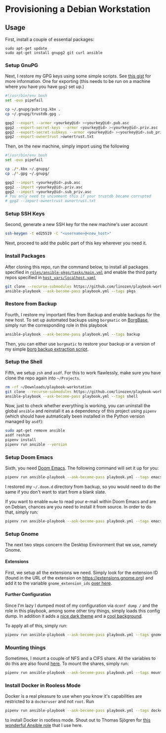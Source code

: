 # Provisioning a Debian Workstation

## Usage

First, install a couple of essential packages:

```shell
sudo apt-get update
sudo apt-get install gnupg2 git curl ansible
```

### Setup GnuPG

Next, I restore my GPG keys using some simple scripts. See [this
gist](https://gist.github.com/chrisroos/1205934) for more information. One for
exporting (this needs to be run on a machine where you have you have `gpg2` set
up.)

```bash
#!/usr/bin/env bash
set -euo pipefail

cp ~/.gnupg/pubring.kbx .
cp ~/.gnupg/trustdb.gpg .

gpg2 --export --armor <yourkey@id> ><yourkey@id>.pub.asc
gpg2 --export-secret-keys --armor <yourkey@id> ><yourkey@id>.priv.asc
gpg2 --export-secret-subkeys --armor <yourkey@id> ><yourkey@id>.sub_priv.asc
gpg2 --export-ownertrust >ownertrust.txt
```

Then, on the new machine, simply import using the following

```bash
#!/usr/bin/env bash
set -euo pipefail

cp ./*.kbx ~/.gnupg/
cp ./*.gpg ~/.gnupg/

gpg2 --import <yourkey@id>.pub.asc
gpg2 --import <yourkey@id>.priv.asc
gpg2 --import <yourkey@id>.sub_priv.asc
# You only need to uncomment this if your trustdb became corrupted
# gpg2 --import-ownertrust ownertrust.txt
```

### Setup SSH Keys

Second, generate a new SSH key for the new machine's user account

```bash
ssh-keygen -t ed25519 -C "<username>@<new_host>"
```

Next, proceed to add the public part of this key wherever you need it.

### Install Packages

After cloning this repo, run the command below, to install all packages
specified in
[`roles/ansible-pkgs/tasks/main.yml`](roles/ansible-pkgs/tasks/main.yml) and
enable the third party repos specified in [`host_vars/localhost.yaml`](host_vars/localhost.yaml)

```bash
git clone --recurse-submodules https://github.com/linozen/playbook-workstation.git ~/Downloads/playbook-workstation
ansible-playbook --ask-become-pass playbook.yml --tags pkgs
```

### Restore from Backup

Fourth, I restore my important files from Backup and enable backups for the new
host. To set up automated backups using `borgmatic` on
[BorgBase](https://borgbase.com), simply run the corresponding role in this
playbook

```bash
ansible-playbook --ask-become-pass playbook.yml --tags backup
```

Then, you can either use `borgmatic` to restore your backup or a version of my
simple [borg backup extraction script](extractor.sh).

### Setup the Shell

Fifth, we setup `zsh` and `asdf`. For this to work flawlessly, make sure you
have clone the repo again into `~/Projects`.

```bash
rm -rf ~/Downloads/playbook-workstation
git clone --recurse-submodules https://github.com/linozen/playbook-workstation.git ~/Projects/playbook-workstation
ansible-playbook --ask-become-pass playbook.yml --tags shell
```

Now, just to check whether everything is working, you can uninstall the global
`ansible` and reinstall it as a dependency of this project using `pipenv` (which
should have autmatically been installed in the Python version managed by
`asdf`):

```bash
sudo apt-get remove ansible
asdf reshim
pipenv install
pipenv run ansible --version
```

### Setup Doom Emacs

Sixth, you need [Doom Emacs](https://github.com/hlissner/doom-emacs). The
following command will set it up for you:

```bash
pipenv run ansible-playbook --ask-become-pass playbook.yml --tags emacs
```

I restored my `~/.doom.d` directory from backup, so you would need to do the same if
you don't want to start from a blank slate.

If you want to enable `mu4e` to read your e-mail within Doom Emacs and are on
Debian, chances are you need to install it from source. In order to do that,
simply run:

```bash
pipenv run ansible-playbook --ask-become-pass playbook.yml --tags emacs,mu4e
```

### Setup Gnome

The next two steps concern the Desktop Environment that we use, namely Gnome.

#### Extensions

First, we setup all the extensions we need. Simply look for the extension ID
(found in the URL of the extension on https://extensions.gnome.org) and add it
to the variable `gnome_extension_ids` [over here](host_vars/localhost.yaml).

#### Further Configuration

Since I'm lazy I dumped most of my configuration via `dconf dump /` and the role
in this playbook, among some other tiny things, simply loads this config dump.
In addition it adds a [nice dark
theme](https://gitlab.com/tista500/plata-theme) and a [cool
background](roles/ansible-gnome-config/files/space.png).

To apply all of this, simply run:

```bash
pipenv run ansible-playbook --ask-become-pass playbook.yml --tags gnome
```

### Mounting things

Sometimes, I mount a couple of NFS and a CIFS share. All the variables to do this
are also found [here](host_vars/localhost.yaml). To mount the shares, simply
run:

```bash
pipenv run ansible-playbook --ask-become-pass playbook.yml --tags mount
```

### Install Docker in Rooless Mode

Docker is a real pleasure to use when you know it's capabilities are restricted
to a `dockeruser` and not `root`. Run 

```bash
pipenv run ansible-playbook --ask-become-pass playbook.yml --tags docker
```

to install Docker in rootless mode. Shout out to Thomas Sjögren for [this
wonderful Ansible role](https://github.com/konstruktoid/ansible-docker-rootless)
that I use here. 
